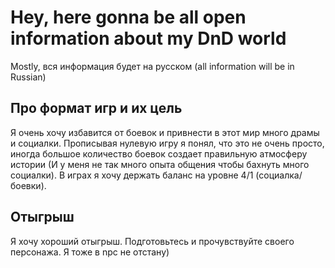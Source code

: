 # Hey, here gonna be all open information about my DnD world 

Mostly, вся информация будет на русском (all information will be in Russian)

## Про формат игр и их цель
Я очень хочу избавится от боевок и привнести в этот мир много драмы и социалки. Прописывая нулевую игру я понял, что это не очень просто, иногда большое количество боевок создает правильную атмосферу истории (И у меня не так много опыта общения чтобы бахнуть много социалки). В играх я хочу держать баланс на уровне 4/1 (социалка/боевки).  

## Отыгрыш
Я хочу хороший отыгрыш. Подготовьтесь и прочувствуйте своего персонажа. Я тоже в npc не отстану)